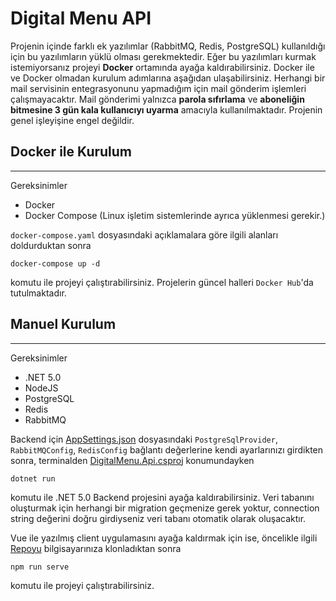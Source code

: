 # Digital Menu API

Projenin içinde farklı ek yazılımlar (RabbitMQ, Redis, PostgreSQL) kullanıldığı için bu yazılımların yüklü olması gerekmektedir. Eğer bu yazılımları kurmak istemiyorsanız projeyi **Docker** ortamında ayağa kaldırabilirsiniz. Docker ile ve Docker olmadan kurulum adımlarına aşağıdan ulaşabilirsiniz. Herhangi bir mail servisinin entegrasyonunu yapmadığım için mail gönderim işlemleri çalışmayacaktır. Mail gönderimi yalnızca **parola sıfırlama** ve **aboneliğin bitmesine 3 gün kala kullanıcıyı uyarma** amacıyla kullanılmaktadır. Projenin genel işleyişine engel değildir.

## Docker ile Kurulum

---

Gereksinimler

- Docker
- Docker Compose (Linux işletim sistemlerinde ayrıca yüklenmesi gerekir.)

`docker-compose.yaml` dosyasındaki açıklamalara göre ilgili alanları doldurduktan sonra

```
docker-compose up -d
```

komutu ile projeyi çalıştırabilirsiniz. Projelerin güncel halleri `Docker Hub`'da tutulmaktadır.

## Manuel Kurulum

---

Gereksinimler

- .NET 5.0
- NodeJS
- PostgreSQL
- Redis
- RabbitMQ

Backend için [AppSettings.json](/src/DigitalMenu.Api/appsettings.json) dosyasındaki `PostgreSqlProvider`, `RabbitMQConfig`, `RedisConfig` bağlantı değerlerine kendi ayarlarınızı girdikten sonra, terminalden [DigitalMenu.Api.csproj](/src/DigitalMenu.Api/DigitalMenu.Api.csproj) konumundayken

```
dotnet run
```

komutu ile .NET 5.0 Backend projesini ayağa kaldırabilirsiniz. Veri tabanını oluşturmak için herhangi bir migration geçmenize gerek yoktur, connection string değerini doğru girdiyseniz veri tabanı otomatik olarak oluşacaktır.

Vue ile yazılmış client uygulamasını ayağa kaldırmak için ise, öncelikle ilgili [Repoyu](https://github.com/ErenKaya1/digital-menu-client) bilgisayarınıza klonladıktan sonra

```
npm run serve
```

komutu ile projeyi çalıştırabilirsiniz.
